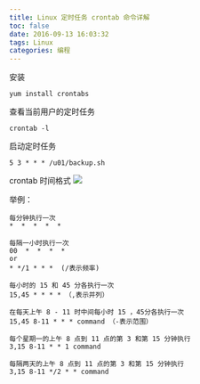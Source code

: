 ```yaml
---
title: Linux 定时任务 crontab 命令详解
toc: false
date: 2016-09-13 16:03:32
tags: Linux
categories: 编程
---
```


安装
```
yum install crontabs
```

查看当前用户的定时任务
```
crontab -l
```
启动定时任务
```
5 3 * * * /u01/backup.sh
```

crontab 时间格式
![](http://7xqgix.com1.z0.glb.clouddn.com/crontab.png)

举例：
```
每分钟执行一次            
*  *  *  *  *

每隔一小时执行一次        
00  *  *  *  *
or
* */1 * * *  (/表示频率)

每小时的 15 和 45 分各执行一次
15,45 * * * * （,表示并列）

在每天上午 8 - 11 时中间每小时 15 ，45分各执行一次
15,45 8-11 * * * command （-表示范围）

每个星期一的上午 8 点到 11 点的第 3 和第 15 分钟执行
3,15 8-11 * * 1 command

每隔两天的上午 8 点到 11 点的第 3 和第 15 分钟执行
3,15 8-11 */2 * * command
```
